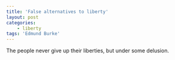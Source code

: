 ```yaml
---
title: 'False alternatives to liberty'
layout: post
categories:
    - liberty
tags: 'Edmund Burke'
---
```


The people never give up their liberties, but under some delusion.